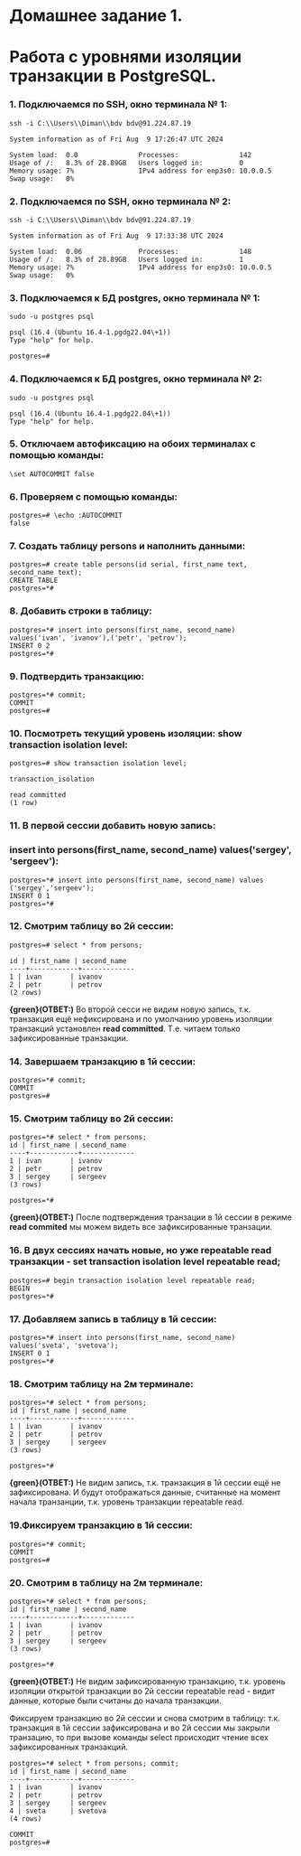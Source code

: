 # Домашнее задание 1.
# Работа с уровнями изоляции транзакции в PostgreSQL.

### 1. Подключаемся по SSH, окно терминала № 1:

```
ssh -i C:\\Users\\Diman\\bdv bdv@91.224.87.19

System information as of Fri Aug  9 17:26:47 UTC 2024

System load:  0.0               Processes:               142
Usage of /:   8.3% of 28.89GB   Users logged in:         0
Memory usage: 7%                IPv4 address for enp3s0: 10.0.0.5
Swap usage:   0%
```

### 2. Подключаемся по SSH, окно терминала № 2:

```
ssh -i C:\\Users\\Diman\\bdv bdv@91.224.87.19

System information as of Fri Aug  9 17:33:38 UTC 2024

System load:  0.06              Processes:               148
Usage of /:   8.3% of 28.89GB   Users logged in:         1
Memory usage: 7%                IPv4 address for enp3s0: 10.0.0.5
Swap usage:   0%
```

### 3. Подключаемся к БД postgres, окно терминала № 1:

```
sudo -u postgres psql

psql (16.4 (Ubuntu 16.4-1.pgdg22.04\+1))
Type "help" for help.

postgres=#
```

### 4. Подключаемся к БД postgres, окно терминала № 2:

```
sudo -u postgres psql

psql (16.4 (Ubuntu 16.4-1.pgdg22.04\+1))
Type "help" for help.
```

### 5. Отключаем автофиксацию на обоих терминалах с помощью команды:

```
\set AUTOCOMMIT false
```

### 6. Проверяем с помощью команды:

```
postgres=# \echo :AUTOCOMMIT
false
```

### 7. Создать таблицу **persons** и наполнить данными:

```
postgres=# create table persons(id serial, first_name text, second_name text);
CREATE TABLE
postgres=*#
```

### 8. Добавить строки в таблицу:

```
postgres=*# insert into persons(first_name, second_name) values('ivan', 'ivanov'),('petr', 'petrov');
INSERT 0 2
postgres=*#
```

### 9. Подтвердить транзакцию:

```
postgres=*# commit;
COMMIT
postgres=#
```

### 10. Посмотреть текущий уровень изоляции: show transaction isolation level:

```
postgres=# show transaction isolation level;

transaction_isolation

read committed
(1 row)
```

### 11. В первой сессии добавить новую запись:
### insert into persons(first_name, second_name) values('sergey', 'sergeev'):

```
postgres=*# insert into persons(first_name, second_name) values ('sergey','sergeev');
INSERT 0 1
postgres=*#
```

### 12. Смотрим таблицу во 2й сессии:

```
postgres=# select * from persons;

id | first_name | second_name
----+------------+-------------
1 | ivan       | ivanov   
2 | petr       | petrov
(2 rows)
```

**{green}(ОТВЕТ:)** Во второй сесси не видим новую запись, т.к. транзакция ещё нефиксирована и по умолчанию уровень изоляции транзакций установлен **read committed**.
Т.е. читаем только зафиксированные транзакции.

### 14. Завершаем транзакцию в 1й сессии:

```
postgres=*# commit;
COMMIT
postgres=#
```

### 15. Смотрим таблицу во 2й сессии:

```
postgres=*# select * from persons;
id | first_name | second_name
----+------------+-------------
1 | ivan       | ivanov
2 | petr       | petrov
3 | sergey     | sergeev
(3 rows)

postgres=*#
```

**{green}(ОТВЕТ:)** После подтверждения транзации в 1й сессии в режиме **read commited** мы можем видеть все зафиксированные транзации.

### 16. В двух сессиях начать новые, но уже repeatable read транзакции - set transaction isolation level repeatable read;

```
postgres=# begin transaction isolation level repeatable read;
BEGIN
postgres=*#
```
### 17. Добавляем запись в таблицу в 1й сессии:
```
postgres=*# insert into persons(first_name, second_name) values('sveta', 'svetova');
INSERT 0 1
postgres=*#
```
### 18. Смотрим таблицу на 2м терминале:

```
postgres=*# select * from persons;
id | first_name | second_name
----+------------+-------------
1 | ivan       | ivanov
2 | petr       | petrov
3 | sergey     | sergeev
(3 rows)

postgres=*#
```

**{green}(ОТВЕТ:)** Не видим запись, т.к. транзакция в 1й сессии ещё не зафиксирована. 
И будут отображаться данные, считанные на момент начала транзанции, т.к. уровень транзакции repeatable read.

### 19.Фиксируем транзакцию в 1й сессии:

```
postgres=*# commit;
COMMIT
postgres=#
```

### 20. Смотрим в таблицу на 2м терминале:

```
postgres=*# select * from persons;
id | first_name | second_name
----+------------+-------------
1 | ivan       | ivanov
2 | petr       | petrov
3 | sergey     | sergeev
(3 rows)

postgres=*#
```

**{green}(ОТВЕТ:)** Не видим зафиксированную транзакцию,
т.к. уровень изоляции открытой транзакции во 2й сессии repeatable read -
видит данные, которые были считаны до начала транзакции.

Фиксируем транзакцию во 2й сессии и снова смотрим в таблицу:
т.к. транзакция в 1й сессии зафиксирована и во 2й сессии мы закрыли транзацию,
то при вызове команды select происходит чтение всех зафиксированных транзакций.

```
postgres=*# select * from persons; commit;
id | first_name | second_name
----+------------+-------------
1 | ivan       | ivanov
2 | petr       | petrov
3 | sergey     | sergeev
4 | sveta      | svetova
(4 rows)

COMMIT
postgres=#
```

